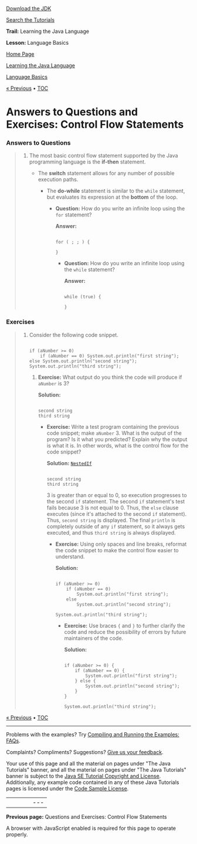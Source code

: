 [Download
the JDK](http://java.sun.com/javase/6/download.jsp)
  
[Search the
Tutorials](../../../search.html)

**Trail:** Learning the Java Language
  
**Lesson:** Language Basics

[Home Page](../../../index.html)
>
[Learning the Java Language](../../index.html)
>
[Language Basics](../index.html)

[« Previous](../QandE/questions_flow.html) • [TOC](../../TOC.html)

# Answers to Questions and Exercises: Control Flow Statements

### Answers to Questions

> 1. The most basic control flow statement supported by the Java programming language is the **if-then** statement.
>
>    - The **switch** statement allows for any number of possible execution paths.
>
>      - The **do-while** statement is similar to the `while` statement,
>        but evaluates its expression at the **bottom** of the loop.
>
>        - **Question:** How do you write an infinite loop using the `for` statement?
>
>          **Answer:**
>
>          ```
>
>          for ( ; ; ) {
>
>          }
>
>          ```
>
>          - **Question:** How do you write an infinite loop using the `while` statement?
>
>            **Answer:**
>
>            ```
>
>            while (true) {
>
>            }
>
>            ```

### Exercises

> 1. Consider the following code snippet.
>
>    ```
>
>    if (aNumber >= 0)
>        if (aNumber == 0) System.out.println("first string");
>    else System.out.println("second string");
>    System.out.println("third string");
>
>    ```
>
>    1. **Exercise:**
>       What output do you think the code will produce if `aNumber` is 3?
>
>       **Solution:**
>
>       ```
>
>       second string
>       third string
>
>       ```
>
>       - **Exercise:**
>         Write a test program containing the previous code snippet;
>         make `aNumber` 3.
>         What is the output of the program?
>         Is it what you predicted?
>         Explain why the output is what it is.
>         In other words, what is the control flow for the code snippet?
>
>         **Solution:**
>         [`NestedIf`](NestedIf.java)
>
>         ```
>
>         second string
>         third string
>
>         ```
>
>         3 is greater than or equal to 0,
>         so execution progresses to the second `if` statement. The
>         second `if` statement's test fails because 3 is not equal to 0.
>         Thus, the `else` clause
>         executes (since it's attached to the second `if` statement).
>         Thus, `second string` is displayed.
>         The final `println` is completely outside
>         of any `if` statement,
>         so it always gets executed,
>         and thus `third string` is always displayed.
>
>         - **Exercise:**
>           Using only spaces and line breaks, reformat the code snippet to make
>           the control flow easier to understand.
>
>           **Solution:**
>
>           ```
>
>           if (aNumber >= 0)
>               if (aNumber == 0)
>                   System.out.println("first string");
>               else
>                   System.out.println("second string");
>
>           System.out.println("third string");
>
>           ```
>
>           - **Exercise:**
>             Use braces `{` and `}`
>             to further clarify the code and reduce the
>             possibility of errors by future maintainers of the code.
>
>             **Solution:**
>
>             ```
>
>             if (aNumber >= 0) {
>                 if (aNumber == 0) {
>                     System.out.println("first string");
>                 } else {
>                     System.out.println("second string");
>                 }
>             }
>
>             System.out.println("third string");
>
>             ```

[« Previous](../QandE/questions_flow.html)
•
[TOC](../../TOC.html)


---

Problems with the examples? Try [Compiling and Running
the Examples: FAQs](../../../information/run-examples.html).
  
Complaints? Compliments? Suggestions? [Give
us your feedback](http://download.oracle.com/javase/feedback.html).

Your use of this page and all the material on pages under "The Java Tutorials" banner,
and all the material on pages under "The Java Tutorials" banner is subject to the [Java SE Tutorial Copyright
and License](../../../information/license.html).
Additionally, any example code contained in any of these Java
Tutorials pages is licensed under the
[Code
Sample License](http://developers.sun.com/license/berkeley_license.html).

|  |  |  |  |  |
| --- | --- | --- | --- | --- |
| |  |  | | --- | --- | | duke image | Oracle logo | | [About Oracle](http://www.oracle.com/us/corporate/index.html) | [Oracle Technology Network](http://www.oracle.com/technology/index.html) | [Terms of Service](https://www.samplecode.oracle.com/servlets/CompulsoryClickThrough?type=TermsOfService) | Copyright © 1995, 2011 Oracle and/or its affiliates. All rights reserved. |

**Previous page:** Questions and Exercises: Control Flow Statements




A browser with JavaScript enabled is required for this page to operate properly.